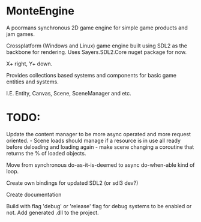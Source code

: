 # MonteEngine

A poormans synchronous 2D game engine for simple game products and jam games.

Crossplatform (Windows and Linux) game engine built using SDL2 as the backbone for rendering. 
Uses Sayers.SDL2.Core nuget package for now. 

X+ right, Y+ down. 

Provides collections based systems and components for basic game entities and systems. 

I.E. 
Entity, Canvas, Scene, SceneManager and etc. 


# TODO:

Update the content manager to be more async operated and more request oriented. 
    - Scene loads should manage if a resource is in use all ready before deloading and loading again
    - make scene changing a coroutine that returns the % of loaded objects. 

Move from synchronous do-as-it-is-deemed to async do-when-able kind of loop. 

Create own bindings for updated SDL2 (or sdl3 dev?)

Create documentation

Build with flag 'debug' or 'release' flag for debug systems to be enabled or not. 
Add generated .dll to the project. 
